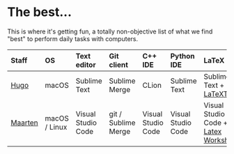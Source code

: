 
# The best...


This is where it's getting fun, a totally non-objective list of what we find "best" to perform daily tasks with computers.

| Staff       | OS | Text editor  | Git client | C++ IDE | Python IDE | LaTeX | Reference manager |
| :---------- | :- | :----------- | :--------- | :------ | :--------- | :---- | :---------------- |
| [Hugo](https://3d.bk.tudelft.nl/hledoux) | macOS | Sublime Text | Sublime Merge | CLion | Sublime Text | Sublime Text + [LaTeXTools](https://latextools.readthedocs.io/en/latest/) | Jabref |
| [Maarten](https://evetion.nl) | macOS / Linux | Visual Studio Code | git / Sublime Merge | Visual Studio Code | Visual Studio Code | Visual Studio Code + [Latex Workshop](https://marketplace.visualstudio.com/items?itemName=James-Yu.latex-workshop) | Zotero |
